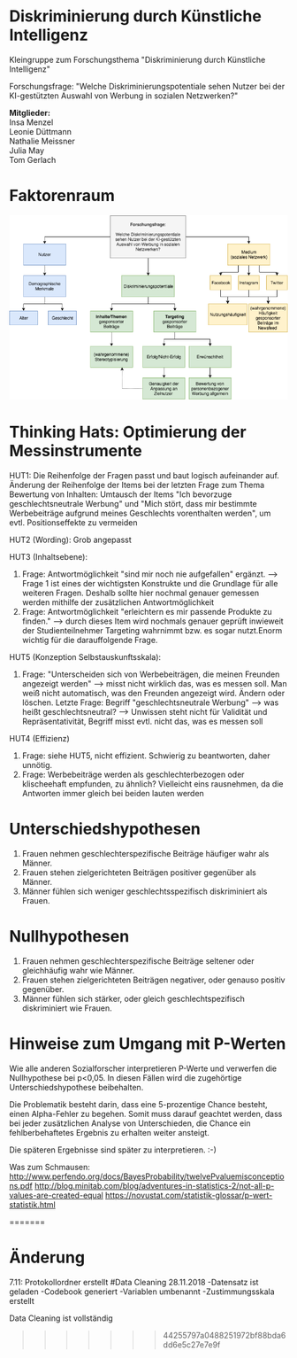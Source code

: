 # Diskriminierung durch Künstliche Intelligenz
Kleingruppe zum Forschungsthema "Diskriminierung durch Künstliche Intelligenz"

Forschungsfrage: "Welche Diskriminierungspotentiale sehen Nutzer bei der KI-gestützten Auswahl von Werbung in sozialen Netzwerken?"

**Mitglieder:** <br>
Insa Menzel <br>
Leonie Düttmann <br>
Nathalie Meissner <br>
Julia May <br>
Tom Gerlach 

# Faktorenraum
![tooltip](images/Faktorenraum.png)
# Thinking Hats: Optimierung der Messinstrumente
HUT1: Die Reihenfolge der Fragen passt und baut logisch aufeinander auf.
Änderung der Reihenfolge der Items bei der letzten Frage zum Thema Bewertung von Inhalten:
Umtausch der Items "Ich bevorzuge geschlechtsneutrale Werbung" und "Mich stört, dass mir bestimmte Werbebeiträge aufgrund meines Geschlechts vorenthalten werden", um evtl. Positionseffekte zu vermeiden
      
HUT2 (Wording):
Grob angepasst

HUT3 (Inhaltsebene): 
1. Frage: Antwortmöglichkeit "sind mir noch nie aufgefallen" ergänzt.  --> Frage 1 ist eines der wichtigsten Konstrukte und die Grundlage für alle weiteren Fragen. Deshalb sollte hier nochmal genauer gemessen werden mithilfe der zusätzlichen Antwortmöglichkeit
3. Frage: Antwortmöglichkeit "erleichtern es mir passende Produkte zu finden." --> durch dieses Item wird nochmals genauer geprüft inwieweit der Studienteilnehmer Targeting wahrnimmt bzw. es sogar nutzt.Enorm wichtig für die darauffolgende Frage.


HUT5 (Konzeption Selbstauskunftsskala):
1. Frage: "Unterscheiden sich von Werbebeiträgen, die meinen Freunden angezeigt werden" --> misst nicht wirklich das, was es messen soll. Man weiß nicht automatisch, was den Freunden angezeigt wird. Ändern oder löschen. 
Letzte Frage: Begriff "geschlechtsneutrale Werbung" --> was heißt geschlechtsneutral? --> Unwissen steht nicht für Validität und Repräsentativität, Begriff misst evtl. nicht das, was es messen soll


HUT4 (Effizienz)
1. Frage: siehe HUT5, nicht effizient. Schwierig zu beantworten, daher unnötig.
2. Frage: Werbebeiträge werden als geschlechterbezogen oder klischeehaft empfunden, zu ähnlich? Vielleicht eins rausnehmen, da die Antworten immer gleich bei beiden lauten werden


# Unterschiedshypothesen
1.	Frauen nehmen geschlechterspezifische Beiträge häufiger wahr als Männer.
2.	Frauen stehen zielgerichteten Beiträgen positiver gegenüber als Männer.
3.	Männer fühlen sich weniger geschlechtsspezifisch diskriminiert als Frauen.

# Nullhypothesen
1. Frauen nehmen geschlechterspezifische Beiträge seltener oder gleichhäufig wahr wie Männer.
2. Frauen stehen zielgerichteten Beiträgen negativer, oder genauso positiv gegenüber.
3. Männer fühlen sich stärker, oder gleich geschlechtspezifisch diskriminiert wie Frauen.


# Hinweise zum Umgang mit P-Werten
Wie alle anderen Sozialforscher interpretieren P-Werte und verwerfen die Nullhypothese bei p<0,05. In diesen Fällen wird die zugehörtige Unterschiedshypothese beibehalten.

Die Problematik besteht darin, dass eine 5-prozentige Chance besteht, einen Alpha-Fehler zu begehen. Somit muss darauf geachtet werden, dass bei jeder zusätzlichen Analyse von Unterschieden, die Chance ein fehlberbehaftetes Ergebnis zu erhalten weiter ansteigt.

Die späteren Ergebnisse sind später zu interpretieren. :-)

Was zum Schmausen:
http://www.perfendo.org/docs/BayesProbability/twelvePvaluemisconceptions.pdf
http://blog.minitab.com/blog/adventures-in-statistics-2/not-all-p-values-are-created-equal
https://novustat.com/statistik-glossar/p-wert-statistik.html



=======
# Änderung
7.11: Protokollordner erstellt
#Data Cleaning
28.11.2018
-Datensatz ist geladen
-Codebook generiert
-Variablen umbenannt
-Zustimmungsskala erstellt

Data Cleaning ist vollständig
>>>>>>> 44255797a0488251972bf88bda6dd6e5c27e7e9f